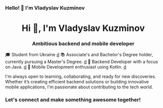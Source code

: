 ### Hello! 👋 I'm Vladyslav Kuzminov 
<h1 align="center">Hi 👋, I'm Vladyslav Kuzminov</h1>
<h3 align="center">Ambitious backend and mobile developer</h3>

🎓 Student from Ukraine [d](d)
📚 Associate's and Bachelor's Degree holder, currently pursuing a Master's Degree. [d](d)
🚀 Backend Developer with a focus on Java. [d](d)
📱 Mobile Development enthusiast using Kotlin. [d](d)

<p align="left">I'm always open to learning, collaborating, and ready for new discoveries. Whether it’s creating efficient backend solutions or building innovative mobile applications, I'm passionate about contributing to the tech world.</p>
<h3>Let's connect and make something awesome together!</h3>





<!--
**Sizllle/Sizllle** is a ✨ _special_ ✨ repository because its `README.md` (this file) appears on your GitHub profile.

Here are some ideas to get you started:

- 🔭 I’m currently working on ...
- 🌱 I’m currently learning ...
- 👯 I’m looking to collaborate on ...
- 🤔 I’m looking for help with ...
- 💬 Ask me about ...
- 📫 How to reach me: ...
- 😄 Pronouns: ...
- ⚡ Fun fact: ...
-->
